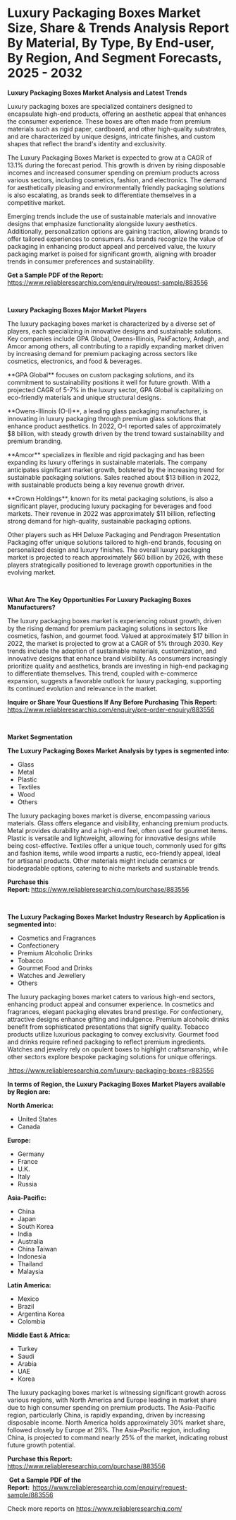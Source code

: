 <p><h1>Luxury Packaging Boxes Market Size, Share & Trends Analysis Report By Material, By Type, By End-user, By Region, And Segment Forecasts, 2025 - 2032</h1></p><p><strong>Luxury Packaging Boxes Market Analysis and Latest Trends</strong></p>
<p><p>Luxury packaging boxes are specialized containers designed to encapsulate high-end products, offering an aesthetic appeal that enhances the consumer experience. These boxes are often made from premium materials such as rigid paper, cardboard, and other high-quality substrates, and are characterized by unique designs, intricate finishes, and custom shapes that reflect the brand's identity and exclusivity.</p><p>The Luxury Packaging Boxes Market is expected to grow at a CAGR of 13.1% during the forecast period. This growth is driven by rising disposable incomes and increased consumer spending on premium products across various sectors, including cosmetics, fashion, and electronics. The demand for aesthetically pleasing and environmentally friendly packaging solutions is also escalating, as brands seek to differentiate themselves in a competitive market. </p><p>Emerging trends include the use of sustainable materials and innovative designs that emphasize functionality alongside luxury aesthetics. Additionally, personalization options are gaining traction, allowing brands to offer tailored experiences to consumers. As brands recognize the value of packaging in enhancing product appeal and perceived value, the luxury packaging market is poised for significant growth, aligning with broader trends in consumer preferences and sustainability.</p></p>
<p><strong>Get a Sample PDF of the Report:&nbsp;</strong> <a href="https://www.reliableresearchiq.com/enquiry/request-sample/883556?utm_campaign=2953&utm_medium=2&utm_source=Github&utm_content=ia&utm_term=08032025&utm_id=luxury-packaging-boxes">https://www.reliableresearchiq.com/enquiry/request-sample/883556</a></p>
<p>&nbsp;</p>
<p><strong>Luxury Packaging Boxes Major Market Players</strong></p>
<p><p>The luxury packaging boxes market is characterized by a diverse set of players, each specializing in innovative designs and sustainable solutions. Key companies include GPA Global, Owens-Illinois, PakFactory, Ardagh, and Amcor among others, all contributing to a rapidly expanding market driven by increasing demand for premium packaging across sectors like cosmetics, electronics, and food & beverages.</p><p>**GPA Global** focuses on custom packaging solutions, and its commitment to sustainability positions it well for future growth. With a projected CAGR of 5-7% in the luxury sector, GPA Global is capitalizing on eco-friendly materials and unique structural designs.</p><p>**Owens-Illinois (O-I)**, a leading glass packaging manufacturer, is innovating in luxury packaging through premium glass solutions that enhance product aesthetics. In 2022, O-I reported sales of approximately $8 billion, with steady growth driven by the trend toward sustainability and premium branding.</p><p>**Amcor** specializes in flexible and rigid packaging and has been expanding its luxury offerings in sustainable materials. The company anticipates significant market growth, bolstered by the increasing trend for sustainable packaging solutions. Sales reached about $13 billion in 2022, with sustainable products being a key revenue growth driver.</p><p>**Crown Holdings**, known for its metal packaging solutions, is also a significant player, producing luxury packaging for beverages and food markets. Their revenue in 2022 was approximately $11 billion, reflecting strong demand for high-quality, sustainable packaging options.</p><p>Other players such as HH Deluxe Packaging and Pendragon Presentation Packaging offer unique solutions tailored to high-end brands, focusing on personalized design and luxury finishes. The overall luxury packaging market is projected to reach approximately $60 billion by 2026, with these players strategically positioned to leverage growth opportunities in the evolving market.</p></p>
<p>&nbsp;</p>
<p><strong>What Are The Key Opportunities For Luxury Packaging Boxes Manufacturers?</strong></p>
<p><p>The luxury packaging boxes market is experiencing robust growth, driven by the rising demand for premium packaging solutions in sectors like cosmetics, fashion, and gourmet food. Valued at approximately $17 billion in 2022, the market is projected to grow at a CAGR of 5% through 2030. Key trends include the adoption of sustainable materials, customization, and innovative designs that enhance brand visibility. As consumers increasingly prioritize quality and aesthetics, brands are investing in high-end packaging to differentiate themselves. This trend, coupled with e-commerce expansion, suggests a favorable outlook for luxury packaging, supporting its continued evolution and relevance in the market.</p></p>
<p><strong>Inquire or Share Your Questions If Any Before Purchasing This Report:</strong> <a href="https://www.reliableresearchiq.com/enquiry/pre-order-enquiry/883556?utm_campaign=2953&utm_medium=2&utm_source=Github&utm_content=ia&utm_term=08032025&utm_id=luxury-packaging-boxes">https://www.reliableresearchiq.com/enquiry/pre-order-enquiry/883556</a></p>
<p>&nbsp;</p>
<p><strong>Market Segmentation</strong></p>
<p><strong>The Luxury Packaging Boxes Market Analysis by types is segmented into:</strong></p>
<p><ul><li>Glass</li><li>Metal</li><li>Plastic</li><li>Textiles</li><li>Wood</li><li>Others</li></ul></p>
<p><p>The luxury packaging boxes market is diverse, encompassing various materials. Glass offers elegance and visibility, enhancing premium products. Metal provides durability and a high-end feel, often used for gourmet items. Plastic is versatile and lightweight, allowing for innovative designs while being cost-effective. Textiles offer a unique touch, commonly used for gifts and fashion items, while wood imparts a rustic, eco-friendly appeal, ideal for artisanal products. Other materials might include ceramics or biodegradable options, catering to niche markets and sustainable trends.</p></p>
<p><strong>Purchase this Report:&nbsp;</strong><a href="https://www.reliableresearchiq.com/purchase/883556?utm_campaign=2953&utm_medium=2&utm_source=Github&utm_content=ia&utm_term=08032025&utm_id=luxury-packaging-boxes">https://www.reliableresearchiq.com/purchase/883556</a></p>
<p>&nbsp;</p>
<p><strong>The Luxury Packaging Boxes Market Industry Research by Application is segmented into:</strong></p>
<p><ul><li>Cosmetics and Fragrances</li><li>Confectionery</li><li>Premium Alcoholic Drinks</li><li>Tobacco</li><li>Gourmet Food and Drinks</li><li>Watches and Jewellery</li><li>Others</li></ul></p>
<p><p>The luxury packaging boxes market caters to various high-end sectors, enhancing product appeal and consumer experience. In cosmetics and fragrances, elegant packaging elevates brand prestige. For confectionery, attractive designs enhance gifting and indulgence. Premium alcoholic drinks benefit from sophisticated presentations that signify quality. Tobacco products utilize luxurious packaging to convey exclusivity. Gourmet food and drinks require refined packaging to reflect premium ingredients. Watches and jewelry rely on opulent boxes to highlight craftsmanship, while other sectors explore bespoke packaging solutions for unique offerings.</p></p>
<p><a href="https://www.reliableresearchiq.com/luxury-packaging-boxes-r883556?utm_campaign=2953&utm_medium=2&utm_source=Github&utm_content=ia&utm_term=08032025&utm_id=luxury-packaging-boxes">&nbsp;https://www.reliableresearchiq.com/luxury-packaging-boxes-r883556</a></p>
<p><strong>In terms of Region, the Luxury Packaging Boxes Market Players available by Region are:</strong></p>
<p>
    <p> <strong> North America: </strong>
        <ul>
            <li>United States</li>
            <li>Canada</li>
        </ul>
        </p> 
    <p> <strong> Europe: </strong>
        <ul>
            <li>Germany</li>
            <li>France</li>
            <li>U.K.</li>
            <li>Italy</li>
            <li>Russia</li>
        </ul>
        </p> 
    <p> <strong> Asia-Pacific: </strong>
        <ul>
            <li>China</li>
            <li>Japan</li>
            <li>South Korea</li>
            <li>India</li>
            <li>Australia</li>
            <li>China Taiwan</li>
            <li>Indonesia</li>
            <li>Thailand</li>
            <li>Malaysia</li>
        </ul>
        </p> 
    <p> <strong> Latin America: </strong>
        <ul>
            <li>Mexico</li>
            <li>Brazil</li>
            <li>Argentina Korea</li>
            <li>Colombia</li>
        </ul>
        </p> 
    <p> <strong> Middle East & Africa: </strong>
        <ul>
            <li>Turkey</li>
            <li>Saudi</li>
            <li>Arabia</li>
            <li>UAE</li>
            <li>Korea</li>
        </ul>
    </p>
    </p>
<p><p>The luxury packaging boxes market is witnessing significant growth across various regions, with North America and Europe leading in market share due to high consumer spending on premium products. The Asia-Pacific region, particularly China, is rapidly expanding, driven by increasing disposable income. North America holds approximately 30% market share, followed closely by Europe at 28%. The Asia-Pacific region, including China, is projected to command nearly 25% of the market, indicating robust future growth potential.</p></p>
<p><strong>Purchase this Report: </strong><a href="https://www.reliableresearchiq.com/purchase/883556?utm_campaign=2953&utm_medium=2&utm_source=Github&utm_content=ia&utm_term=08032025&utm_id=luxury-packaging-boxes">https://www.reliableresearchiq.com/purchase/883556</a></p>
<p>&nbsp;<strong>Get a Sample PDF of the Report:&nbsp;&nbsp;</strong><a href="https://www.reliableresearchiq.com/enquiry/request-sample/883556?utm_campaign=2953&utm_medium=2&utm_source=Github&utm_content=ia&utm_term=08032025&utm_id=luxury-packaging-boxes">https://www.reliableresearchiq.com/enquiry/request-sample/883556</a></p>
<p><strong></strong></p>
<p>Check more reports on <a href="https://www.reliableresearchiq.com/?utm_campaign=2953&utm_medium=2&utm_source=Github&utm_content=ia&utm_term=08032025&utm_id=luxury-packaging-boxes">https://www.reliableresearchiq.com/</a></p>